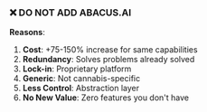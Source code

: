 ### ❌ DO NOT ADD ABACUS.AI

**Reasons**:

1. **Cost**: +75-150% increase for same capabilities
2. **Redundancy**: Solves problems already solved
3. **Lock-in**: Proprietary platform
4. **Generic**: Not cannabis-specific
5. **Less Control**: Abstraction layer
6. **No New Value**: Zero features you don't have
